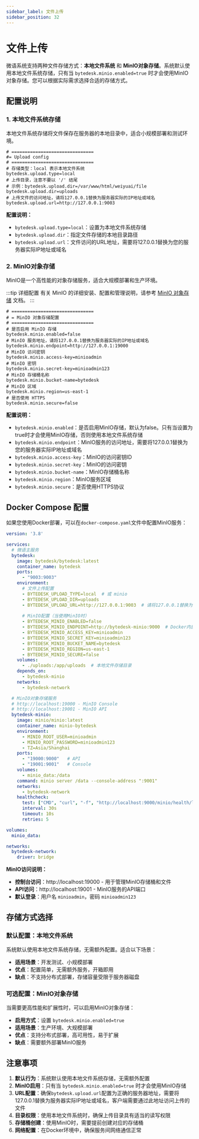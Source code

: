 ```yaml
---
sidebar_label: 文件上传
sidebar_position: 32
---
```


# 文件上传

微语系统支持两种文件存储方式：**本地文件系统** 和 **MinIO对象存储**。系统默认使用本地文件系统存储，只有当 `bytedesk.minio.enabled=true` 时才会使用MinIO对象存储。您可以根据实际需求选择合适的存储方式。

## 配置说明

### 1. 本地文件系统存储

本地文件系统存储将文件保存在服务器的本地目录中，适合小规模部署和测试环境。

```properties
# ===============================
#= Upload config
# ===============================
# 存储类型：local 表示本地文件系统
bytedesk.upload.type=local
# 上传目录，注意不要以 '/' 结尾
# 示例：bytedesk.upload.dir=/var/www/html/weiyuai/file
bytedesk.upload.dir=uploads
# 上传文件的访问地址，请将127.0.0.1替换为服务器实际的IP地址或域名
bytedesk.upload.url=http://127.0.0.1:9003
```

**配置说明：**

- `bytedesk.upload.type=local`：设置为本地文件系统存储
- `bytedesk.upload.dir`：指定文件存储的本地目录路径
- `bytedesk.upload.url`：文件访问的URL地址，需要将127.0.0.1替换为您的服务器实际IP地址或域名

### 2. MinIO对象存储

MinIO是一个高性能的对象存储服务，适合大规模部署和生产环境。

:::tip 详细配置
有关 MinIO 的详细安装、配置和管理说明，请参考 [MinIO 对象存储](../deploy/depend/minio.md) 文档。
:::

```properties
# ===============================
# = MinIO 对象存储配置
# ===============================
# 是否启用 MinIO 存储
bytedesk.minio.enabled=false
# MinIO 服务地址，请将127.0.0.1替换为服务器实际的IP地址或域名
bytedesk.minio.endpoint=http://127.0.0.1:19000
# MinIO 访问密钥
bytedesk.minio.access-key=minioadmin
# MinIO 密钥
bytedesk.minio.secret-key=minioadmin123
# MinIO 存储桶名称
bytedesk.minio.bucket-name=bytedesk
# MinIO 区域
bytedesk.minio.region=us-east-1
# 是否使用 HTTPS
bytedesk.minio.secure=false
```

**配置说明：**

- `bytedesk.minio.enabled`：是否启用MinIO存储，默认为false。只有当设置为true时才会使用MinIO存储，否则使用本地文件系统存储
- `bytedesk.minio.endpoint`：MinIO服务的访问地址，需要将127.0.0.1替换为您的服务器实际IP地址或域名
- `bytedesk.minio.access-key`：MinIO的访问密钥ID
- `bytedesk.minio.secret-key`：MinIO的访问密钥
- `bytedesk.minio.bucket-name`：MinIO存储桶名称
- `bytedesk.minio.region`：MinIO服务区域
- `bytedesk.minio.secure`：是否使用HTTPS协议

## Docker Compose 配置

如果您使用Docker部署，可以在`docker-compose.yaml`文件中配置MinIO服务：

```yaml
version: '3.8'

services:
  # 微语主服务
  bytedesk:
    image: bytedesk/bytedesk:latest
    container_name: bytedesk
    ports:
      - "9003:9003"
    environment:
      # 文件上传配置
      - BYTEDESK_UPLOAD_TYPE=local  # 或 minio
      - BYTEDESK_UPLOAD_DIR=uploads
      - BYTEDESK_UPLOAD_URL=http://127.0.0.1:9003  # 请将127.0.0.1替换为服务器实际IP地址或域名
      
      # MinIO配置（当使用MinIO时）
      - BYTEDESK_MINIO_ENABLED=false
      - BYTEDESK_MINIO_ENDPOINT=http://bytedesk-minio:9000  # Docker内部通信使用服务名
      - BYTEDESK_MINIO_ACCESS_KEY=minioadmin
      - BYTEDESK_MINIO_SECRET_KEY=minioadmin123
      - BYTEDESK_MINIO_BUCKET_NAME=bytedesk
      - BYTEDESK_MINIO_REGION=us-east-1
      - BYTEDESK_MINIO_SECURE=false
    volumes:
      - ./uploads:/app/uploads  # 本地文件存储目录
    depends_on:
      - bytedesk-minio
    networks:
      - bytedesk-network

  # MinIO对象存储服务
  # http://localhost:19000 - MinIO Console
  # http://localhost:19001 - MinIO API
  bytedesk-minio:
    image: minio/minio:latest
    container_name: minio-bytedesk
    environment:
      - MINIO_ROOT_USER=minioadmin
      - MINIO_ROOT_PASSWORD=minioadmin123
      - TZ=Asia/Shanghai
    ports:
      - "19000:9000"   # API
      - "19001:9001"   # Console
    volumes:
      - minio_data:/data
    command: minio server /data --console-address ":9001"
    networks:
      - bytedesk-network
    healthcheck:
      test: ["CMD", "curl", "-f", "http://localhost:9000/minio/health/live"]
      interval: 30s
      timeout: 10s
      retries: 5

volumes:
  minio_data:

networks:
  bytedesk-network:
    driver: bridge
```

**MinIO访问说明：**

- **控制台访问**：http://localhost:19000 - 用于管理MinIO存储桶和文件
- **API访问**：http://localhost:19001 - MinIO服务的API端口
- **默认登录**：用户名 `minioadmin`，密码 `minioadmin123`

## 存储方式选择

### 默认配置：本地文件系统

系统默认使用本地文件系统存储，无需额外配置。适合以下场景：

- **适用场景**：开发测试、小规模部署
- **优点**：配置简单，无需额外服务，开箱即用
- **缺点**：不支持分布式部署，存储容量受限于服务器磁盘

### 可选配置：MinIO对象存储

当需要更高性能和扩展性时，可以启用MinIO对象存储：

- **启用方式**：设置 `bytedesk.minio.enabled=true`
- **适用场景**：生产环境、大规模部署
- **优点**：支持分布式部署，高可用性，易于扩展
- **缺点**：需要额外部署MinIO服务

## 注意事项

1. **默认行为**：系统默认使用本地文件系统存储，无需额外配置
2. **MinIO启用**：只有当 `bytedesk.minio.enabled=true` 时才会使用MinIO存储
3. **URL配置**：确保`bytedesk.upload.url`配置为正确的服务器地址，需要将127.0.0.1替换为服务器实际IP地址或域名，客户端需要通过此地址访问上传的文件
4. **目录权限**：使用本地文件系统时，确保上传目录具有适当的读写权限
5. **存储桶创建**：使用MinIO时，需要提前创建对应的存储桶
6. **网络配置**：在Docker环境中，确保服务间网络通信正常
